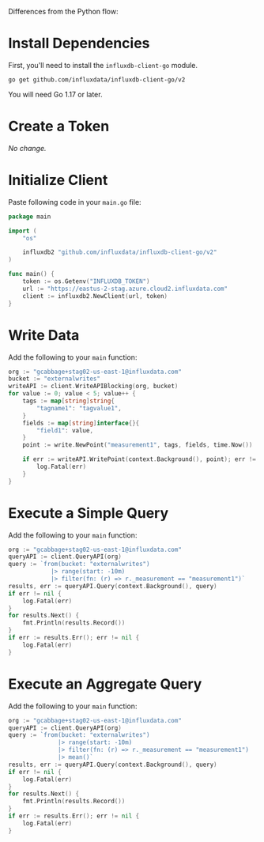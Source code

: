 Differences from the Python flow:

# Install Dependencies

First, you'll need to install the `influxdb-client-go` module.

```
go get github.com/influxdata/influxdb-client-go/v2
```

You will need Go 1.17 or later.

# Create a Token

_No change._

# Initialize Client

Paste following code in your `main.go` file:

```go
package main

import (
	"os"

	influxdb2 "github.com/influxdata/influxdb-client-go/v2"
)

func main() {
	token := os.Getenv("INFLUXDB_TOKEN")
	url := "https://eastus-2-stag.azure.cloud2.influxdata.com"
	client := influxdb2.NewClient(url, token)
}
```

# Write Data

Add the following to your `main` function:

```go
org := "gcabbage+stag02-us-east-1@influxdata.com"
bucket := "externalwrites"
writeAPI := client.WriteAPIBlocking(org, bucket)
for value := 0; value < 5; value++ {
    tags := map[string]string{
        "tagname1": "tagvalue1",
    }
    fields := map[string]interface{}{
        "field1": value,
    }
    point := write.NewPoint("measurement1", tags, fields, time.Now())

    if err := writeAPI.WritePoint(context.Background(), point); err != nil {
        log.Fatal(err)
    }
}
```

# Execute a Simple Query

Add the following to your `main` function:

```go
org := "gcabbage+stag02-us-east-1@influxdata.com"
queryAPI := client.QueryAPI(org)
query := `from(bucket: "externalwrites")
            |> range(start: -10m)
            |> filter(fn: (r) => r._measurement == "measurement1")`
results, err := queryAPI.Query(context.Background(), query)
if err != nil {
    log.Fatal(err)
}
for results.Next() {
    fmt.Println(results.Record())
}
if err := results.Err(); err != nil {
    log.Fatal(err)
}
```

# Execute an Aggregate Query

Add the following to your `main` function:

```go
org := "gcabbage+stag02-us-east-1@influxdata.com"
queryAPI := client.QueryAPI(org)
query := `from(bucket: "externalwrites")
              |> range(start: -10m)
              |> filter(fn: (r) => r._measurement == "measurement1")
              |> mean()`
results, err := queryAPI.Query(context.Background(), query)
if err != nil {
    log.Fatal(err)
}
for results.Next() {
    fmt.Println(results.Record())
}
if err := results.Err(); err != nil {
    log.Fatal(err)
}
```